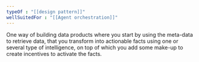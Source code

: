 ```yaml
---
typeOf : "[[design pattern]]"
wellSuitedFor : "[[Agent orchestration]]"
---
```


One way of building data products where you start by using the meta-data to retrieve data, that you transform into actionable facts using one or several type of intelligence, on top of which you add some make-up to create incentives to activate the facts. 


